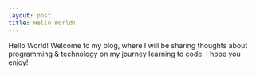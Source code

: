 ```yaml
---
layout: post
title: Hello World!
---
```


Hello World!
Welcome to my blog, where I will be sharing thoughts about programming & technology on my journey learning to code.
I hope you enjoy!

